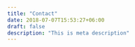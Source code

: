 ```yaml
---
title: "Contact"
date: 2018-07-07T15:53:27+06:00
draft: false
description: "This is meta description"
---
```

